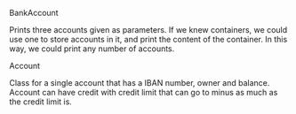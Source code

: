 BankAccount

Prints three accounts given as parameters.
If we knew containers, we could use one to store accounts in it,
and print the content of the container.
In this way, we could print any number of accounts.

Account

Class for a single account that has a IBAN number, owner and balance. Account
can have credit with credit limit that can go to minus as much as the
credit limit is.
